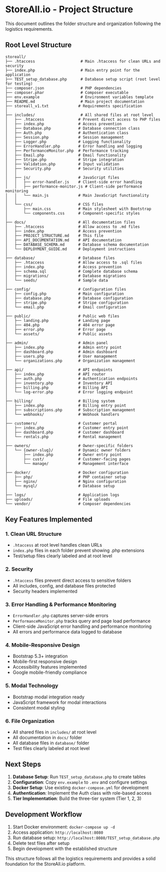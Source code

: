 # StoreAll.io - Project Structure

This document outlines the folder structure and organization following the logistics requirements.

## Root Level Structure

```
storeall/
├── .htaccess                    # Main .htaccess for clean URLs and security
├── index.php                    # Main entry point for the application
├── TEST_setup_database.php      # Database setup script (root level for testing)
├── composer.json                # PHP dependencies
├── composer.phar                # Composer executable
├── env.example                  # Environment variables template
├── README.md                    # Main project documentation
├── storeall_v1.txt             # Requirements specification
│
├── includes/                    # All shared files at root level
│   ├── .htaccess               # Prevent direct access to PHP files
│   ├── index.php               # Access prevention
│   ├── Database.php            # Database connection class
│   ├── Auth.php                # Authentication class
│   ├── Session.php             # Session management
│   ├── Logger.php              # Logging functionality
│   ├── ErrorHandler.php        # Error handling and logging
│   ├── PerformanceMonitor.php  # Performance tracking
│   ├── Email.php               # Email functionality
│   ├── Stripe.php              # Stripe integration
│   ├── Validation.php          # Input validation
│   ├── Security.php            # Security utilities
│   │
│   ├── js/                     # JavaScript files
│   │   ├── error-handler.js    # Client-side error handling
│   │   ├── performance-monitor.js # Client-side performance monitoring
│   │   └── main.js             # Main JavaScript functionality
│   │
│   └── css/                    # CSS files
│       ├── main.css            # Main stylesheet with Bootstrap
│       └── components.css      # Component-specific styles
│
├── docs/                       # All documentation files
│   ├── .htaccess               # Allow access to .md files
│   ├── index.php               # Access prevention
│   ├── PROJECT_STRUCTURE.md    # This file
│   ├── API_DOCUMENTATION.md    # API documentation
│   ├── DATABASE_SCHEMA.md      # Database schema documentation
│   └── DEPLOYMENT_GUIDE.md     # Deployment instructions
│
├── database/                   # Database files
│   ├── .htaccess               # Allow access to .sql files
│   ├── index.php               # Access prevention
│   ├── schema.sql              # Complete database schema
│   ├── migrations/             # Database migrations
│   └── seeds/                  # Sample data
│
├── config/                     # Configuration files
│   ├── config.php              # Main configuration
│   ├── database.php            # Database configuration
│   ├── stripe.php              # Stripe configuration
│   └── email.php               # Email configuration
│
├── public/                     # Public web files
│   ├── landing.php             # Landing page
│   ├── 404.php                 # 404 error page
│   ├── error.php               # Error page
│   └── assets/                 # Public assets
│
├── admin/                      # Admin panel
│   ├── index.php               # Admin entry point
│   ├── dashboard.php           # Admin dashboard
│   ├── users.php               # User management
│   └── organizations.php       # Organization management
│
├── api/                        # API endpoints
│   ├── index.php               # API router
│   ├── auth.php                # Authentication endpoints
│   ├── inventory.php           # Inventory API
│   ├── billing.php             # Billing API
│   └── log-error.php           # Error logging endpoint
│
├── billing/                    # Billing system
│   ├── index.php               # Billing entry point
│   ├── subscriptions.php       # Subscription management
│   └── webhooks/               # Webhook handlers
│
├── customers/                  # Customer portal
│   ├── index.php               # Customer entry point
│   ├── dashboard.php           # Customer dashboard
│   └── rentals.php             # Rental management
│
├── owners/                     # Owner-specific folders
│   └── {owner-slug}/           # Dynamic owner folders
│       ├── index.php           # Owner entry point
│       ├── cust/               # Customer-facing pages
│       └── manage/             # Management interface
│
├── docker/                     # Docker configuration
│   ├── php/                    # PHP container setup
│   ├── nginx/                  # Nginx configuration
│   └── mysql/                  # Database setup
│
├── logs/                       # Application logs
├── uploads/                    # File uploads
└── vendor/                     # Composer dependencies
```

## Key Features Implemented

### 1. Clean URL Structure
- `.htaccess` at root level handles clean URLs
- `index.php` files in each folder prevent showing .php extensions
- Test/setup files clearly labeled and at root level

### 2. Security
- `.htaccess` files prevent direct access to sensitive folders
- All includes, config, and database files protected
- Security headers implemented

### 3. Error Handling & Performance Monitoring
- `ErrorHandler.php` captures server-side errors
- `PerformanceMonitor.php` tracks query and page load performance
- Client-side JavaScript error handling and performance monitoring
- All errors and performance data logged to database

### 4. Mobile-Responsive Design
- Bootstrap 5.3+ integration
- Mobile-first responsive design
- Accessibility features implemented
- Google mobile-friendly compliance

### 5. Modal Technology
- Bootstrap modal integration ready
- JavaScript framework for modal interactions
- Consistent modal styling

### 6. File Organization
- All shared files in `includes/` at root level
- All documentation in `docs/` folder
- All database files in `database/` folder
- Test files clearly labeled at root level

## Next Steps

1. **Database Setup**: Run `TEST_setup_database.php` to create tables
2. **Configuration**: Copy `env.example` to `.env` and configure settings
3. **Docker Setup**: Use existing `docker-compose.yml` for development
4. **Authentication**: Implement the Auth class with role-based access
5. **Tier Implementation**: Build the three-tier system (Tier 1, 2, 3)

## Development Workflow

1. Start Docker environment: `docker-compose up -d`
2. Access application: `http://localhost:8080`
3. Run database setup: `http://localhost:8080/TEST_setup_database.php`
4. Delete test files after setup
5. Begin development with the established structure

This structure follows all the logistics requirements and provides a solid foundation for the StoreAll.io platform.


